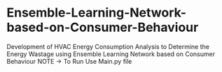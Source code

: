# Ensemble-Learning-Network-based-on-Consumer-Behaviour
Development of HVAC Energy Consumption Analysis to Determine the Energy  Wastage using Ensemble Learning Network based on Consumer Behaviour
NOTE -> To Run Use Main.py file
